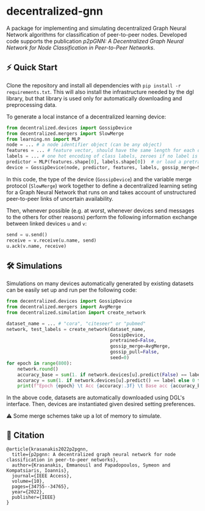 # decentralized-gnn
A package for implementing and simulating decentralized Graph Neural Network algorithms
for classification of peer-to-peer nodes. Developed code supports the publication
*p2pGNN: A Decentralized Graph Neural Network for Node Classification in Peer-to-Peer Networks*.

## :zap: Quick Start

Clone the repository and install all dependencies with `pip install -r requirements.txt`.
This will also install the infrastructure needed by the dgl library, but
that library is used only for automatically downloading and preprocessing data.

To generate a local instance of a decentralized learning device:
```python
from decentralized.devices import GossipDevice
from decentralized.mergers import SlowMerge
from learning.nn import MLP
node = ... # a node identifier object (can be any object)
features = ... # feature vector, should have the same length for each device
labels = ... # one hot encoding of class labels, zeroes if no label is known
predictor = MLP(features.shape[0], labels.shape[0])  # or load a pretrained model with
device = GossipDevice(node, predictor, features, labels, gossip_merge=SlowMerge)
```

In this code, the type of the device (`GossipDevice`) and the variable merge protocol 
(`SlowMerge`) work together to define a decentralized learning seting for 
a Graph Neural Network that runs on and takes account of unstructured peer-to-peer links
of uncertain availability.

Then, whenever possible (e.g. at worst, whenever devices send messages to the others for
other reasons) perform the following information exchange between linked devices 
`u` and `v`:

```python
send = u.send()
receive = v.receive(u.name, send)
u.ack(v.name, receive)
```


## :hammer_and_wrench: Simulations
Simulations on many devices automatically generated by existing datasets 
can be easily set up and run per the following code:

```python
from decentralized.devices import GossipDevice
from decentralized.mergers import AvgMerge
from decentralized.simulation import create_network

dataset_name = ... # "cora", "citeseer" or "pubmed"
network, test_labels = create_network(dataset_name, 
                                      GossipDevice,
                                      pretrained=False,
                                      gossip_merge=AvgMerge,
                                      gossip_pull=False,
                                      seed=0)
for epoch in range(800):
    network.round()
    accuracy_base = sum(1. if network.devices[u].predict(False) == label else 0 for u, label in test_labels.items()) / len(test_labels)
    accuracy = sum(1. if network.devices[u].predict() == label else 0 for u, label in test_labels.items()) / len(test_labels)
    print(f"Epoch {epoch} \t Acc {accuracy:.3f} \t Base acc {accuracy_base:.3f}")
```

In the above code, datasets are automatically downloaded using DGL's interface.
Then, devices are instantiated given desired setting preferences.

:warning: Some merge schemes take up a lot of memory to simulate.

## :notebook: Citation
```
@article{krasanakis2022p2pgnn,
  title={p2pgnn: A decentralized graph neural network for node classification in peer-to-peer networks},
  author={Krasanakis, Emmanouil and Papadopoulos, Symeon and Kompatsiaris, Ioannis},
  journal={IEEE Access},
  volume={10},
  pages={34755--34765},
  year={2022},
  publisher={IEEE}
}
```
